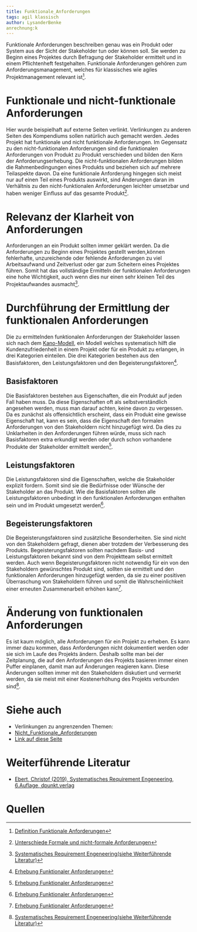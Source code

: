 ```yaml
---
title: Funktionale_Anforderungen
tags: agil klassisch
author: LysanderBenke 
anrechnung:k
---
```



Funktionale Anforderungen beschreiben genau was ein Produkt oder System aus der Sicht der Stakeholder tun oder können soll.
Sie werden zu Beginn eines Projektes durch Befragung der Stakeholder ermittelt und in einem Pflichtenheft festgehalten.
Funktionale Anforderungen gehören zum Anforderungsmanagement, welches für klassisches wie agiles Projektmanagement relevant ist[^1].




# Funktionale und nicht-funktionale Anforderungen 

Hier wurde beispielhaft auf externe Seiten verlinkt. Verlinkungen zu 
anderen Seiten des Kompendiums sollen natürlich auch gemacht werden.
Jedes Projekt hat funktionale und nicht funktionale Anforderungen. Im Gegensatz 
zu den nicht-funktionalen Anforderungen sind die funktionalen Anforderungen von Produkt zu Produkt 
verschieden und bilden den Kern der Anforderungserhebung. Die nicht-funktionalen Anforderungen 
bilden die Rahmenbedingungen eines Produkts und beziehen sich auf mehrere Teilaspekte davon. 
Da eine funktionale Anforderung hingegen sich meist nur auf einen Teil eines Produkts auswirkt,
sind Änderungen daran im Verhältnis zu den nicht-funktionalen Anforderungen leichter umsetzbar
und haben weniger Einfluss auf das gesamte Produkt[^2]. 


# Relevanz der Klarheit von Anforderungen

Anforderungen an ein Produkt sollten immer geklärt werden. Da die Anforderungen zu Beginn eines Projektes
gestellt werden,können fehlerhafte, unzureichende oder fehlende Anforderungen zu viel Arbeitsaufwand und Zeitverlust
oder gar zum Scheitern eines Projektes führen. Somit hat das vollständige Ermitteln der funktionalen Anforderungen eine hohe Wichtigkeit,
auch wenn dies nur einen sehr kleinen Teil des Projektaufwandes ausmacht[^3]. 

# Durchführung der Ermittlung der funktionalen Anforderungen

Die zu ermittelnden funktionalen Anforderungen der Stakeholder lassen sich nach dem [Kano-Modell](https://de.wikipedia.org/wiki/Kano-Modell),
ein Modell welches systematisch hilft die Kundenzufriedenheit in einem Projekt oder für ein Produkt zu erlangen,
in drei Kategorien einteilen. Die drei Kategorien bestehen aus den Basisfaktoren, den Leistungsfaktoren und den Begeisterungsfaktoren[^4].

## Basisfaktoren

Die Basisfaktoren bestehen aus Eigenschaften, die ein Produkt auf jeden Fall haben muss. 
Da diese Eigenschaften oft als selbstverständlich angesehen werden, muss man darauf achten, keine davon zu vergessen.
Da es zunächst als offensichtlich erscheint, dass ein Produkt eine gewisse Eigenschaft hat, kann es sein, 
dass die Eigenschaft den formalen Anforderungen von den Stakeholdern nicht hinzugefügt wird. 
Da dies zu Unklarheiten in den Anforderungen führen würde, muss sich nach Basisfaktoren extra erkundigt werden
oder durch schon vorhandene Produkte der Stakeholder ermittelt werden[^4]. 

## Leistungsfaktoren


Die Leistungsfaktoren sind die Eigenschaften, welche die Stakeholder explizit fordern. 
Somit sind sie die Bedürfnisse oder Wünsche der Stakeholder an das Produkt. 
Wie die Basisfaktoren sollten alle Leistungsfaktoren unbedingt in den funktionalen Anforderungen 
enthalten sein und im Produkt umgesetzt werden[^4].

## Begeisterungsfaktoren

Die Begeisterungsfaktoren sind zusätzliche Besonderheiten. Sie sind nicht von den Stakeholdern gefragt,
dienen aber trotzdem der Verbesserung des Produkts. Begeisterungsfaktoren sollten nachdem Basis- 
und Leistungsfaktoren bekannt sind von dem Projektteam selbst ermittelt werden. 
Auch wenn Begeisterungsfaktoren nicht notwendig für ein von den Stakeholdern gewünschtes Produkt sind,
sollten sie ermittelt und den funktionalen Anforderungen hinzugefügt werden,
da sie zu einer positiven Überraschung von Stakeholdern führen und somit die Wahrscheinlichkeit einer erneuten Zusammenarbeit erhöhen kann[^4]. 


# Änderung von funktionalen Anforderungen

Es ist kaum möglich, alle Anforderungen für ein Projekt zu erheben. Es kann immer dazu kommen,
dass Anforderungen nicht dokumentiert werden oder sie sich im Laufe des Projekts ändern. 
Deshalb sollte man bei der Zeitplanung, die auf den Anforderungen des Projekts basieren immer einen Puffer einplanen,
damit man auf Änderungen reagieren kann. Diese Änderungen sollten immer mit den Stakeholdern diskutiert und vermerkt werden,
da sie meist mit einer Kostenerhöhung des Projekts verbunden sind[^3]. 

# Siehe auch

* Verlinkungen zu angrenzenden Themen:
* [Nicht_Funktionale_Anforderungen](Nicht_Funktionale_Anforderungen.md)
* [Link auf diese Seite](Funktionale_Anforderungen.md)

# Weiterführende Literatur

* [Ebert, Christof (2019), Systematisches Requirement Engeneering, 6.Auflage, dpunkt.verlag](https://dpunkt.de/produkt/systematisches-requirements-engineering/)

# Quellen

[^1]: [Definition Funktionale Anforderungen](https://project-base.org/projektmanagement-glossar/funktionale-anforderungen/)
[^2]: [Unterschiede Formale und nicht-formale Anforderungen](http://www.anforderungsmanagement.ch/in_depth_vertiefung/funktionale_nicht_funktionale_anforderungen/index.html)
[^3]: [Systematisches Requirement Engeneering(siehe Weiterführende Literatur)](https://books.google.de/books?hl=de&lr=&id=n7X2DwAAQBAJ&oi=fnd&pg=PR9&dq=requirements+engineering+projektmanagement&ots=49j6k2Us3D&sig=3_plVjfNay_Va4xRdblTYaB2abM#v=onepage&q=requirements%20engineering%20projektmanagement&f=false)
[^4]: [Erhebung Funktionaler Anforderungen](http://www.pq4agile.de/PQ4WP/wp-content/uploads/2015/02/PQ4Agile-AP-2.2-Funktionale-Anforderungen-erheben-V.2.pdf)

